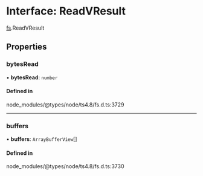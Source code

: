 # Interface: ReadVResult

[fs](../modules/fs.md).ReadVResult

## Properties

### bytesRead

• **bytesRead**: `number`

#### Defined in

node_modules/@types/node/ts4.8/fs.d.ts:3729

___

### buffers

• **buffers**: `ArrayBufferView`[]

#### Defined in

node_modules/@types/node/ts4.8/fs.d.ts:3730
